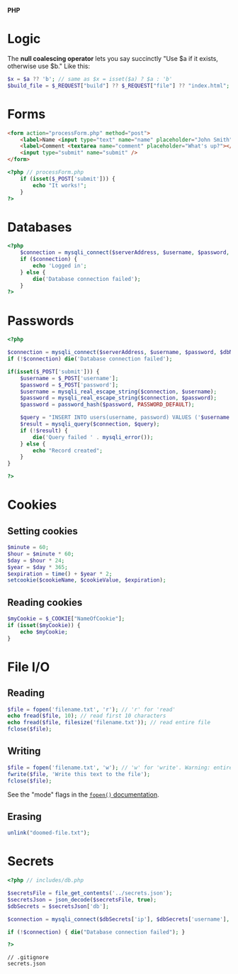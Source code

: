 **PHP**

# Logic

The **null coalescing operator** lets you say succinctly "Use $a if it exists, otherwise use $b." Like this:
```php
$x = $a ?? 'b'; // same as $x = isset($a) ? $a : 'b'
$build_file = $_REQUEST["build"] ?? $_REQUEST["file"] ?? "index.html";
```

# Forms

```html
<form action="processForm.php" method="post">
    <label>Name <input type="text" name="name" placeholder="John Smith"></label>
    <label>Comment <textarea name="comment" placeholder="What's up?"></textarea></label>
    <input type="submit" name="submit" />
</form>
```
```php
<?php // processForm.php
    if (isset($_POST['submit'])) {
        echo "It works!";
    }
?>
```

# Databases

```php
<?php
    $connection = mysqli_connect($serverAddress, $username, $password, $dbName);
    if ($connection) {
        echo 'Logged in';
    } else {
        die('Database connection failed');
    }
?>
```

# Passwords

```php
<?php

$connection = mysqli_connect($serverAddress, $username, $password, $dbName);
if (!$connection) die('Database connection failed');

if(isset($_POST['submit'])) {
    $username = $_POST['username'];
    $password = $_POST['password'];
    $username = mysqli_real_escape_string($connection, $username);
    $password = mysqli_real_escape_string($connection, $password);
    $password = password_hash($password, PASSWORD_DEFAULT);

    $query = "INSERT INTO users(username, password) VALUES ('$username', '$password')";
    $result = mysqli_query($connection, $query);
    if (!$result) {
        die('Query failed ' . mysqli_error()); 
    } else {
        echo "Record created";
    }
}

?>
```

# Cookies

## Setting cookies

```php
$minute = 60;
$hour = $minute * 60;
$day = $hour * 24;
$year = $day * 365;
$expiration = time() + $year * 2;
setcookie($cookieName, $cookieValue, $expiration);
```

## Reading cookies

```php
$myCookie = $_COOKIE["NameOfCookie"];
if (isset($myCookie)) {
    echo $myCookie;
}
```

# File I/O

## Reading

```php
$file = fopen('filename.txt', 'r'); // 'r' for 'read'
echo fread($file, 10); // read first 10 characters
echo fread($file, filesize('filename.txt')); // read entire file
fclose($file);
```

## Writing

```php
$file = fopen('filename.txt', 'w'); // 'w' for 'write'. Warning: entire file will be overwritten.
fwrite($file, 'Write this text to the file');
fclose($file);
```

See the "mode" flags in the [`fopen()` documentation](http://php.net/manual/en/function.fopen.php).
## Erasing

```php
unlink("doomed-file.txt");
```

# Secrets

```php
<?php // includes/db.php

$secretsFile = file_get_contents('../secrets.json');
$secretsJson = json_decode($secretsFile, true);
$dbSecrets = $secretsJson['db'];

$connection = mysqli_connect($dbSecrets['ip'], $dbSecrets['username'], $dbSecrets['password'], $dbSecrets['name']);

if (!$connection) { die("Database connection failed"); }

?>
```

```
// .gitignore
secrets.json
```
